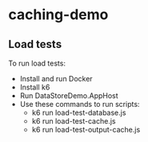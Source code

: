 # caching-demo

## Load tests

To run load tests:

- Install and run Docker
- Install k6
- Run DataStoreDemo.AppHost
- Use these commands to run scripts:
  - k6 run load-test-database.js
  - k6 run load-test-cache.js
  - k6 run load-test-output-cache.js
